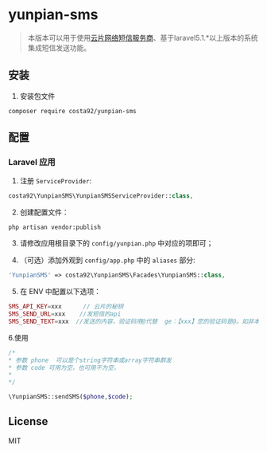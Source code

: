 # yunpian-sms
> 本版本可以用于使用[云片网络短信服务商](http://www.yunpian.com/)、基于laravel5.1.*以上版本的系统集成短信发送功能。

## 安装

1. 安装包文件

  ```shell
  composer require costa92/yunpian-sms
  ```

## 配置

### Laravel 应用

1. 注册 `ServiceProvider`:

  ```php
  costa92\YunpianSMS\YunpianSMSServiceProvider::class,
  ```

2. 创建配置文件：

  ```shell
  php artisan vendor:publish
  ```

3. 请修改应用根目录下的 `config/yunpian.php` 中对应的项即可；

4. （可选）添加外观到 `config/app.php` 中的 `aliases` 部分:

  ```php
  'YunpianSMS' => costa92\YunpianSMS\Facades\YunpianSMS::class,
  ```
  
5. 在 ENV 中配置以下选项：

  ```php
  SMS_API_KEY=xxx      // 云片的秘钥
  SMS_SEND_URL=xxx    //发短信的api
  SMS_SEND_TEXT=xxx  //发送的内容，验证码用@代替  ge：【xxx】您的验证码是@。如非本人操作，请忽略本短信
  ```
  
6.使用

  ```php
  /*
  * 参数 phone  可以是个string字符串或array字符串群发
  * 参数 code 可用为空，也可用不为空，
  * 
  */
  
  \YunpianSMS::sendSMS($phone,$code);
  ```
  
## License

MIT

